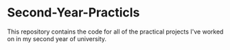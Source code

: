 # Second-Year-Practicls
This repository contains the code for all of the practical projects I've worked on in my second year of university.
